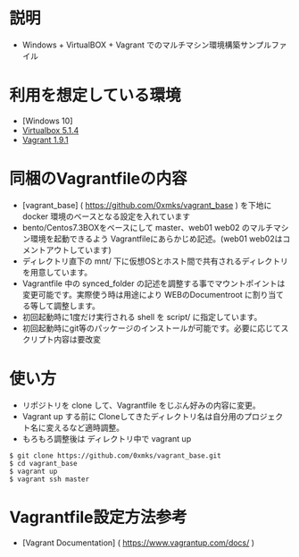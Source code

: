# 説明
* Windows + VirtualBOX + Vagrant でのマルチマシン環境構築サンプルファイル

# 利用を想定している環境
* [Windows 10]
* [Virtualbox 5.1.4]( https://www.virtualbox.org/ )
* [Vagrant 1.9.1]( https://www.vagrantup.com/ )

# 同梱のVagrantfileの内容
* [vagrant_base] ( https://github.com/0xmks/vagrant_base ) を下地に docker 環境のベースとなる設定を入れています
* bento/Centos7.3BOXをベースにして master、web01 web02 のマルチマシン環境を起動できるよう Vagrantfileにあらかじめ記述。(web01 web02はコメントアウトしています)
* ディレクトリ直下の mnt/ 下に仮想OSとホスト間で共有されるディレクトリを用意しています。
* Vagrantfile 中の synced_folder の記述を調整する事でマウントポイントは変更可能です。実際使う時は用途により WEBのDocumentroot に割り当てる等して調整します。
* 初回起動時に1度だけ実行される shell を script/ に指定しています。
* 初回起動時にgit等のパッケージのインストールが可能です。必要に応じてスクリプト内容は要改変

# 使い方
* リポジトリを clone して、Vagrantfile をじぶん好みの内容に変更。
* Vagrant up する前に Cloneしてきたディレクトリ名は自分用のプロジェクト名に変えるなど適時調整。
* もろもろ調整後は ディレクトリ中で vagrant up

```
$ git clone https://github.com/0xmks/vagrant_base.git
$ cd vagrant_base
$ vagrant up
$ vagrant ssh master
```

# Vagrantfile設定方法参考
* [Vagrant Documentation] ( https://www.vagrantup.com/docs/ )

